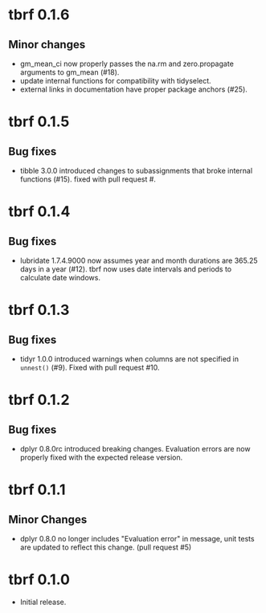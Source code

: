 # tbrf 0.1.6

## Minor changes

* gm_mean_ci now properly passes the na.rm and zero.propagate arguments to gm_mean (#18).
* update internal functions for compatibility with tidyselect.
* external links in documentation have proper package anchors (#25).

# tbrf 0.1.5

## Bug fixes

* tibble 3.0.0 introduced changes to subassignments that broke internal functions (#15). fixed with pull request #.  

# tbrf 0.1.4

## Bug fixes

* lubridate 1.7.4.9000 now assumes year and month durations are 365.25 days in a year (#12). tbrf now uses date intervals and periods to calculate date windows.

# tbrf 0.1.3

## Bug fixes

* tidyr 1.0.0 introduced warnings when columns are not specified in `unnest()` (#9). Fixed with pull request #10.

# tbrf 0.1.2

## Bug fixes

* dplyr 0.8.0rc introduced breaking changes. Evaluation errors are now properly fixed with the expected release version.

# tbrf 0.1.1

## Minor Changes

* dplyr 0.8.0 no longer includes "Evaluation error" in message, unit tests are updated to reflect this change. (pull request #5)

# tbrf 0.1.0

* Initial release.
